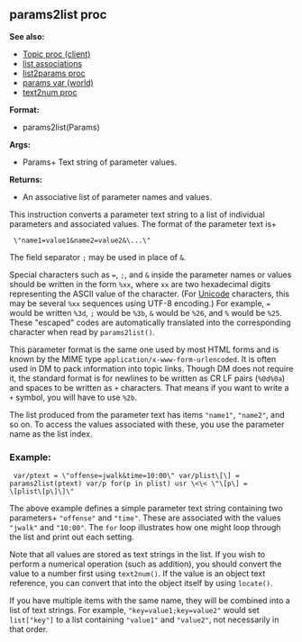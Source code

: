 ## params2list proc
**See also:**
+   [Topic proc (client)](/ref/client/proc/Topic.md) 
+   [list associations](/ref/list/associations.md) 
+   [list2params proc](/ref/proc/list2params.md) 
+   [params var (world)](/ref/world/var/params.md) 
+   [text2num proc](/ref/proc/text2num.md) 
<!-- -->
**Format:**
+   params2list(Params)
<!-- -->
**Args:**
+   Params+ Text string of parameter values.
<!-- -->
**Returns:**
+   An associative list of parameter names and values.


This instruction converts a parameter text string to a list of
individual parameters and associated values. The format of the parameter
text is+ 
```
 \"name1=value1&name2=value2&\...\" 
```



The field separator `;` may be used in place of `&`.


Special characters such as `=`, `;`, and `&` inside the
parameter names or values should be written in the form `%xx`, where
`xx` are two hexadecimal digits representing the ASCII value of the
character. (For [Unicode](/ref/%7Bnotes%7D/Unicode.md) characters, this may be
several `%xx` sequences using UTF-8 encoding.) For example, `=` would be
written `%3d`, `;` would be `%3b`, `&` would be `%26`, and `%` would be
`%25`. These \"escaped\" codes are automatically translated into the
corresponding character when read by `params2list()`. 

This
parameter format is the same one used by most HTML forms and is known by
the MIME type `application/x-www-form-urlencoded`. It is often used in
DM to pack information into topic links. Though DM does not require it,
the standard format is for newlines to be written as CR LF pairs
(`%0d%0a`) and spaces to be written as `+` characters. That means if you
want to write a `+` symbol, you will have to use `%2b`. 

The
list produced from the parameter text has items `"name1"`, `"name2"`,
and so on. To access the values associated with these, you use the
parameter name as the list index.
### Example:

```
 var/ptext = \"offense=jwalk&time=10:00\" var/plist\[\] =
params2list(ptext) var/p for(p in plist) usr \<\< \"\[p\] =
\[plist\[p\]\]\" 
```
 

The above example defines a simple
parameter text string containing two parameters+ `"offense"` and
`"time"`. These are associated with the values `"jwalk"` and `"10:00"`.
The `for` loop illustrates how one might loop through the list and print
out each setting. 

Note that all values are stored as text
strings in the list. If you wish to perform a numerical operation (such
as addition), you should convert the value to a number first using
`text2num()`. If the value is an object text reference, you can convert
that into the object itself by using `locate()`. 

If you have
multiple items with the same name, they will be combined into a list of
text strings. For example, `"key=value1;key=value2"` would set
`list["key"]` to a list containing `"value1"` and `"value2"`, not
necessarily in that order.